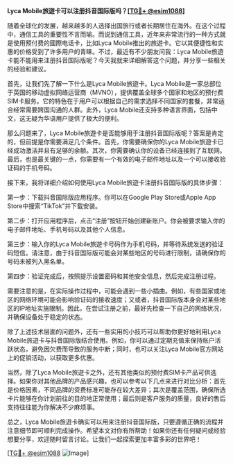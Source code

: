 **Lyca Mobile旅遊卡可以注册抖音国际版吗？[[TG💪+ @esim1088](https://t.me/s/esim1088)]**

随着全球化的发展，越来越多的人选择出国旅行或者长期居住在海外。在这个过程中，通信工具的重要性不言而喻。而说到通信工具，近年来非常流行的一种方式就是使用预付费的國際电话卡，比如Lyca Mobile推出的旅遊卡。它以其便捷性和实惠的价格受到了许多用户的青睐。不过，最近有不少朋友问我：Lyca Mobile旅遊卡能不能用来注册抖音国际版呢？今天我就来详细解答这个问题，并分享一些相关的经验和建议。

首先，让我们先了解一下什么是Lyca Mobile旅遊卡。Lyca Mobile是一家总部位于英国的移动虚拟网络运营商（MVNO），提供覆盖全球多个国家和地区的预付费SIM卡服务。它的特色在于用户可以根据自己的需求选择不同国家的套餐，非常适合经常需要跨国沟通的人群。此外，Lyca Mobile还支持多种语言界面，包括中文，这无疑为华语用户提供了极大的便利。

那么问题来了，Lyca Mobile旅遊卡是否能够用于注册抖音国际版呢？答案是肯定的，但前提是你需要满足几个条件。首先，你需要确保你的Lyca Mobile旅遊卡已经成功激活并且有足够的余额。其次，你需要确认你的设备已经连接到了互联网。最后，也是最关键的一点，你需要有一个有效的电子邮件地址以及一个可以接收验证码的手机号码。

接下来，我将详细介绍如何使用Lyca Mobile旅遊卡注册抖音国际版的具体步骤：

第一步：下载抖音国际版应用程序。你可以在Google Play Store或Apple App Store中搜索“TikTok”并下载安装。

第二步：打开应用程序后，点击“注册”按钮开始创建新账户。你会被要求输入你的电子邮件地址、手机号码以及其他个人信息。

第三步：输入你的Lyca Mobile旅遊卡号码作为手机号码，并等待系统发送的验证码短信。请注意，由于抖音国际版可能会对某些地区的号码进行限制，请确保你的号码未被列入黑名单。

第四步：验证完成后，按照提示设置密码和其他安全信息，然后完成注册过程。

需要注意的是，在实际操作过程中，可能会遇到一些小插曲。例如，有些国家或地区的网络环境可能会影响验证码的接收速度；又或者，抖音国际版本身会对某些地区的IP地址实施限制。因此，在尝试注册之前，最好先检查一下自己的网络状况，并确保设备处于稳定的状态。

除了上述技术层面的问题外，还有一些实用的小技巧可以帮助你更好地利用Lyca Mobile旅遊卡与抖音国际版结合使用。例如，你可以通过定期充值来保持账户活跃状态，避免因欠费而导致的服务中断；同时，也可以关注Lyca Mobile官方网站上的促销活动，以获取更多优惠。

当然，除了Lyca Mobile旅遊卡之外，还有其他类似的预付费SIM卡产品可供选择。如果你对其他品牌的产品感兴趣，也可以参考以下几点来进行对比分析：首先是价格因素，不同品牌的资费标准可能存在较大差异；其次是覆盖范围，确保所选卡片能够在你计划前往的目的地正常使用；最后则是客户服务的质量，良好的售后支持往往能为你解决不少麻烦事。

总之，Lyca Mobile旅遊卡确实可以用来注册抖音国际版，只要遵循正确的流程并注意细节即可顺利完成操作。希望本文对你有所帮助！如果你还有任何疑问或经验想要分享，欢迎随时留言讨论。让我们一起探索更加丰富多彩的世界吧！

[[TG💪+ @esim1088](https://t.me/s/esim1088) ![Image](https://i.postimg.cc/4NQfJmqS/Snipaste-2025-05-13-00-14-12.png)]